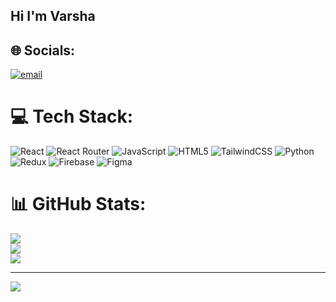 ## Hi I'm Varsha


## 🌐 Socials:
[![email](https://img.shields.io/badge/Email-D14836?logo=gmail&logoColor=white)](mailto:varshavsl.30@gmail.com) 

# 💻 Tech Stack:
![React](https://img.shields.io/badge/react-%2320232a.svg?style=for-the-badge&logo=react&logoColor=%2361DAFB) ![React Router](https://img.shields.io/badge/React_Router-CA4245?style=for-the-badge&logo=react-router&logoColor=white) ![JavaScript](https://img.shields.io/badge/javascript-%23323330.svg?style=for-the-badge&logo=javascript&logoColor=%23F7DF1E) ![HTML5](https://img.shields.io/badge/html5-%23E34F26.svg?style=for-the-badge&logo=html5&logoColor=white) ![TailwindCSS](https://img.shields.io/badge/tailwindcss-%2338B2AC.svg?style=for-the-badge&logo=tailwind-css&logoColor=white) ![Python](https://img.shields.io/badge/python-3670A0?style=for-the-badge&logo=python&logoColor=ffdd54) ![Redux](https://img.shields.io/badge/redux-%23593d88.svg?style=for-the-badge&logo=redux&logoColor=white) ![Firebase](https://img.shields.io/badge/firebase-a08021?style=for-the-badge&logo=firebase&logoColor=ffcd34) ![Figma](https://img.shields.io/badge/figma-%23F24E1E.svg?style=for-the-badge&logo=figma&logoColor=white)
# 📊 GitHub Stats:
![](https://github-readme-stats.vercel.app/api?username=varshagit30&theme=radical&hide_border=false&include_all_commits=false&count_private=false)<br/>
![](https://nirzak-streak-stats.vercel.app/?user=varshagit30&theme=radical&hide_border=false)<br/>
![](https://github-readme-stats.vercel.app/api/top-langs/?username=varshagit30&theme=radical&hide_border=false&include_all_commits=false&count_private=false&layout=compact)

---
[![](https://visitcount.itsvg.in/api?id=varshagit30&icon=0&color=0)](https://visitcount.itsvg.in)

<!-- Proudly created with GPRM ( https://gprm.itsvg.in ) -->

